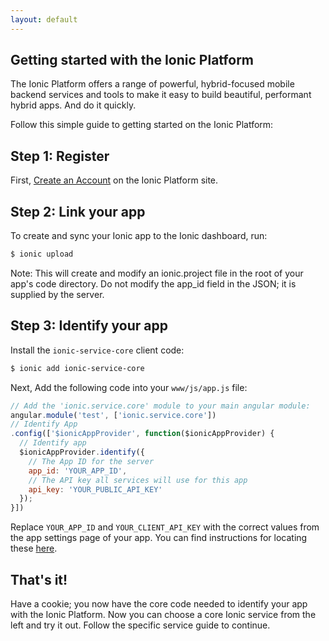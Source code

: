 ```yaml
---
layout: default
---
```


Getting started with the Ionic Platform
-----

The Ionic Platform offers a range of powerful, hybrid-focused mobile backend services and tools to make it easy to build
beautiful, performant hybrid apps. And do it quickly.

Follow this simple guide to getting started on the Ionic Platform:

## Step 1: Register

First, [Create an Account](https://apps.ionic.io/signup) on the Ionic Platform site.

## Step 2: Link your app

To create and sync your Ionic app to the Ionic dashboard, run:

```bash
$ ionic upload
```

Note: This will create and modify an ionic.project file in the root of your app's code directory. Do not modify the app_id field in the JSON; it is supplied by the server.

## Step 3: Identify your app

Install the `ionic-service-core` client code:

```bash
$ ionic add ionic-service-core
```

Next, Add the following code into your `www/js/app.js` file:

```javascript
// Add the 'ionic.service.core' module to your main angular module:
angular.module('test', ['ionic.service.core'])
// Identify App
.config(['$ionicAppProvider', function($ionicAppProvider) {
  // Identify app
  $ionicAppProvider.identify({
    // The App ID for the server
    app_id: 'YOUR_APP_ID',
    // The API key all services will use for this app
    api_key: 'YOUR_PUBLIC_API_KEY'
  });
}])
```

Replace `YOUR_APP_ID` and `YOUR_CLIENT_API_KEY` with the correct values from the app settings page of your app.  You can 
find instructions for locating these <a href="/find-your-keys">here</a>.

## That's it!

Have a cookie; you now have the core code needed to identify your app with the Ionic Platform. Now you can choose a core
Ionic service from the left and try it out. Follow the specific service guide to continue.
